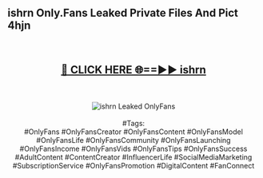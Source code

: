 <h2>ishrn Only.Fans Leaked Private Files And Pict 4hjn</h2>
<br>
<div align="center">
<h2><a href="https://mediafiles.top/ishrn" rel="nofollow">🔴 CLICK HERE 🌐==►► ishrn</a></h2>
<br>
<br>
<a href="https://mediafiles.top/ishrn" rel="nofollow" data-target="animated-image.originalLink"><img src="https://i.ibb.co.com/WyWwxjT/player-gif2.gif" alt="ishrn Leaked OnlyFans" style="max-width: 100%; display: inline-block;" data-target="animated-image.originalImage"></a>
<br><br>
#Tags:
<br>
#OnlyFans #OnlyFansCreator #OnlyFansContent #OnlyFansModel #OnlyFansLife #OnlyFansCommunity #OnlyFansLaunching #OnlyFansIncome #OnlyFansVids #OnlyFansTips #OnlyFansSuccess #AdultContent #ContentCreator #InfluencerLife #SocialMediaMarketing #SubscriptionService #OnlyFansPromotion #DigitalContent #FanConnect
</div>
<br>